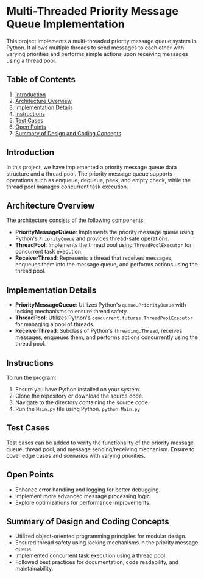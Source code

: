 # Multi-Threaded Priority Message Queue Implementation

This project implements a multi-threaded priority message queue system in Python. It allows multiple threads to send messages to each other with varying priorities and performs simple actions upon receiving messages using a thread pool.

## Table of Contents

1. [Introduction](#introduction)
2. [Architecture Overview](#architecture-overview)
3. [Implementation Details](#implementation-details)
4. [Instructions](#instructions)
5. [Test Cases](#test-cases)
6. [Open Points](#open-points)
7. [Summary of Design and Coding Concepts](#summary-of-design-and-coding-concepts)

## Introduction

In this project, we have implemented a priority message queue data structure and a thread pool. The priority message queue supports operations such as enqueue, dequeue, peek, and empty check, while the thread pool manages concurrent task execution.

## Architecture Overview

The architecture consists of the following components:
- **PriorityMessageQueue**: Implements the priority message queue using Python's `PriorityQueue` and provides thread-safe operations.
- **ThreadPool**: Implements the thread pool using `ThreadPoolExecutor` for concurrent task execution.
- **ReceiverThread**: Represents a thread that receives messages, enqueues them into the message queue, and performs actions using the thread pool.

## Implementation Details

- **PriorityMessageQueue**: Utilizes Python's `queue.PriorityQueue` with locking mechanisms to ensure thread safety.
- **ThreadPool**: Utilizes Python's `concurrent.futures.ThreadPoolExecutor` for managing a pool of threads.
- **ReceiverThread**: Subclass of Python's `threading.Thread`, receives messages, enqueues them, and performs actions concurrently using the thread pool.

## Instructions

To run the program:
1. Ensure you have Python installed on your system.
2. Clone the repository or download the source code.
3. Navigate to the directory containing the source code.
4. Run the `Main.py` file using Python.
``` python Main.py ```

## Test Cases

Test cases can be added to verify the functionality of the priority message queue, thread pool, and message sending/receiving mechanism. Ensure to cover edge cases and scenarios with varying priorities.

## Open Points

- Enhance error handling and logging for better debugging.
- Implement more advanced message processing logic.
- Explore optimizations for performance improvements.

## Summary of Design and Coding Concepts

- Utilized object-oriented programming principles for modular design.
- Ensured thread safety using locking mechanisms in the priority message queue.
- Implemented concurrent task execution using a thread pool.
- Followed best practices for documentation, code readability, and maintainability.

